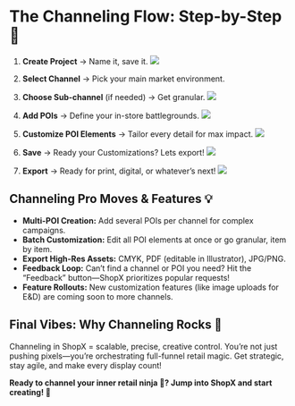 # The Channeling Flow: Step-by-Step 🚦

1. **Create Project** → Name it, save it.
![](https://res.cloudinary.com/coke/image/upload/v1752083668/GCM/shopx-docs/getting-started/channeling/how-to/how-to-01.gif)

2. **Select Channel** → Pick your main market environment.
3. **Choose Sub-channel** (if needed) → Get granular.
![](https://res.cloudinary.com/coke/image/upload/v1752083668/GCM/shopx-docs/getting-started/channeling/how-to/how-to-02.gif)

4. **Add POIs** → Define your in-store battlegrounds.
![](https://res.cloudinary.com/coke/image/upload/v1752083668/GCM/shopx-docs/getting-started/channeling/how-to/how-to-03.gif)
5. **Customize POI Elements** → Tailor every detail for max impact.
![](https://res.cloudinary.com/coke/image/upload/v1752083668/GCM/shopx-docs/getting-started/channeling/how-to/how-to-04.gif)
6. **Save** → Ready your Customizations? Lets export!
![](https://res.cloudinary.com/coke/image/upload/v1752083668/GCM/shopx-docs/getting-started/channeling/how-to/how-to-05.gif)
7. **Export** → Ready for print, digital, or whatever’s next!
![](https://res.cloudinary.com/coke/image/upload/v1752083668/GCM/shopx-docs/getting-started/channeling/how-to/how-to-06.gif)


## Channeling Pro Moves & Features 💡

- **Multi-POI Creation:** Add several POIs per channel for complex campaigns.
- **Batch Customization:** Edit all POI elements at once or go granular, item by item.
- **Export High-Res Assets:** CMYK, PDF (editable in Illustrator), JPG/PNG.
- **Feedback Loop:** Can’t find a channel or POI you need? Hit the “Feedback” button—ShopX prioritizes popular requests!
- **Feature Rollouts:** New customization features (like image uploads for E&D) are coming soon to more channels.


## Final Vibes: Why Channeling Rocks 🤘

Channeling in ShopX = scalable, precise, creative control. You’re not just pushing pixels—you’re orchestrating full-funnel retail magic. Get strategic, stay agile, and make every display count!

**Ready to channel your inner retail ninja :ninja:? Jump into ShopX and start creating! 🚀**
